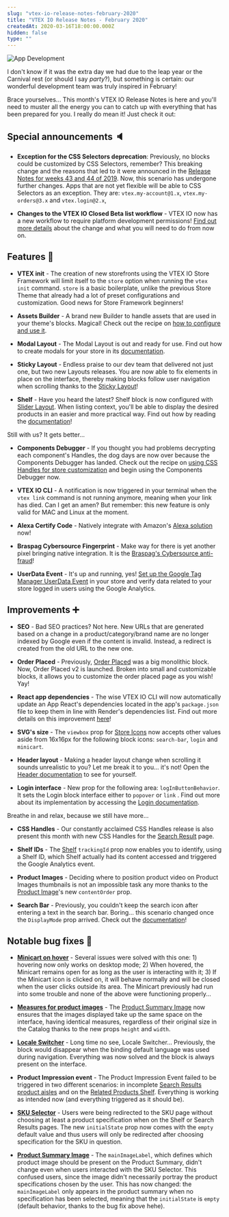```yaml
---
slug: "vtex-io-release-notes-february-2020"
title: "VTEX IO Release Notes - February 2020"
createdAt: 2020-03-16T18:00:00.000Z
hidden: false
type: ""
---
```


![App Development](https://cdn.jsdelivr.net/gh/vtexdocs/dev-portal-content@main/images/vtex-io-release-notes-february-2020-0.png)

I don't know if it was the extra day we had due to the leap year or the Carnival rest (or should I say _party_?), but something is certain: our wonderful development team was truly inspired in February!

Brace yourselves... This month's VTEX IO Release Notes is here and you'll need to muster all the energy you can to catch up with everything that has been prepared for you. I really do mean it! Just check it out:

## Special announcements 🔈

- **Exception for the CSS Selectors deprecation**: Previously, no blocks could be customized by CSS Selectors, remember? This breaking change and the reasons that led to it were announced in the [Release Notes for weeks 43 and 44 of 2019](https://github.com/vtex-apps/release-notes/blob/master/docs/2019-week-43-44/css-selectors-deprecation.md). Now, this scenario has undergone further changes. Apps that are not yet flexible will be able to CSS Selectors as an exception. They are: `vtex.my-account@1.x`, `vtex.my-orders@3.x` and `vtex.login@2.x`,

- **Changes to the VTEX IO Closed Beta list workflow** -  VTEX IO now has a new workflow to require platform development permissions! [Find out more details](https://github.com/vtex-apps/release-notes/blob/master/docs/2020-02/vtex-io-closed-beta-list.md) about the change and what you will need to do from now on.

## Features 🚀

- **VTEX init** - The creation of new storefronts using the VTEX IO Store Framework will limit itself to the `store` option when running the `vtex init` command. `store` is a basic boilerplate, unlike the previous Store Theme that already had a lot of preset configurations and customization. Good news for Store Framework beginners!

- **Assets Builder** - A brand new Builder to handle assets that are used in your theme's blocks. Magical! Check out the recipe on [how to configure and use it](https://developers.vtex.com/docs/guides/vtex-io-documentation-using-the-assets-builder).


- **Modal Layout** - The Modal Layout is out and ready for use. Find out how to create modals for your store in its [documentation](https://developers.vtex.com/docs/guides/vtex-modal-layout).

- **Sticky Layout** -  Endless praise to our dev team that delivered not just one, but two new Layouts releases. You are now able to fix elements in place on the interface, thereby making blocks follow user navigation when scrolling thanks to the [Sticky Layout](https://developers.vtex.com/docs/guides/vtex-sticky-layout)!

- **Shelf** - Have you heard the latest? Shelf block is now configured with [Slider Layout](https://developers.vtex.com/docs/guides/vtex-slider-layout). When listing context, you'll be able to display the desired products in an easier and more practical way. Find out how by reading the [documentation](https://developers.vtex.com/docs/guides/vtex-shelf)!

Still with us? It gets better...

- **Components Debugger** - If you thought you had problems decrypting each component's Handles, the dog days are now over because the Components Debugger has landed. Check out the recipe on [using CSS Handles for store customization](https://developers.vtex.com/docs/guides/vtex-io-documentation-using-css-handles-for-store-customization) and begin using the Components Debugger now.

- **VTEX IO CLI** - A notification is now triggered in your terminal when the `vtex link` command is not running anymore, meaning when your link has died. Can I get an amen? But remember: this new feature is only valid for MAC and Linux at the moment.


- **Alexa Certify Code** - Natively integrate with Amazon's [Alexa solution](https://developers.vtex.com/docs/guides/vtex-alexa-certify-code#configuration) now!

- **Braspag Cybersource Fingerprint** - Make way for there is yet another pixel bringing native integration. It is the  [Braspag's Cybersource anti-fraud](https://developers.vtex.com/docs/guides/vtex-cybersource-fingerprint)!

- **UserData Event** -  It's up and running, yes! [Set up the Google Tag Manager UserData Event](https://developers.vtex.com/docs/guides/google-tag-manager) in your store and verify data related to your store logged in users using the Google Analytics.

## Improvements ➕

- **SEO** - Bad SEO practices? Not here. New URLs that are generated based on a change in a product/category/brand name are no longer indexed by Google even if the content is invalid. Instead, a redirect is created from the old URL to the new one.

- **Order Placed** - Previously, [Order Placed](https://developers.vtex.com/docs/guides/vtex-order-placed) was a big monolithic block. Now, Order Placed v2 is launched. Broken into small and customizable blocks, it allows you to customize the order placed page as you wish! Yay!

- **React app dependencies** - The wise VTEX IO CLI will now automatically update an App React's dependencies located in the app's `package.json` file to keep them in line with Render's dependencies list. Find out more details on this improvement [here](https://github.com/vtex-apps/release-notes/blob/master/docs/2020-02/react-app-dependencies.md)!

- **SVG's size** - The `viewbox` prop for [Store Icons](https://developers.vtex.com/docs/guides/vtex-store-icons) now accepts other values aside from 16x16px for the following block icons: `search-bar`, `login` and `minicart`.  

- **Header layout** - Making a header layout change when scrolling it sounds unrealistic to you? Let me break it to you... it's not! Open the [Header documentation](https://developers.vtex.com/docs/guides/vtex-store-header) to see for yourself.

- **Login interface** - New prop for the following area:  `logInButtonBehavior`. It sets the Login block interface either to  `popover` or  `link` . Find out more about its implementation by accessing the [Login documentation](https://developers.vtex.com/docs/guides/vtex-login).

Breathe in and relax, because we still have more...

- **CSS Handles** - Our constantly acclaimed CSS Handles release is also present this month with new CSS Handles for the [Search Result](https://developers.vtex.com/docs/guides/vtex-search-result) page.

- **Shelf IDs** - The [Shelf](https://developers.vtex.com/docs/guides/vtex-shelf) `trackingId` prop now enables you to identify, using a Shelf ID, which Shelf actually had its content accessed and triggered the Google Analytics event.

- **Product Images** - Deciding where to position product video on Product Images thumbnails is not an impossible task any more thanks to the [Product Image](https://developers.vtex.com/docs/guides/vtex-store-components-productimages)'s new `contentOrder` prop.  

- **Search Bar** - Previously, you couldn't keep the search icon after entering a text in the search bar. Boring... this scenario changed once the `DisplayMode` prop arrived. Check out the [documentation](https://developers.vtex.com/docs/guides/vtex-store-components-searchbar)!

## Notable bug fixes 🐛

- **[Minicart on hover](https://github.com/vtex-apps/minicart/pull/208)** - Several issues were solved with this one: 1) hovering now only works on desktop mode; 2) When hovered, the Minicart remains open for as long as the user is interacting with it; 3) If the Minicart icon is clicked on, it will behave normally and will be closed when the user clicks outside its area. The Minicart previously had run into some trouble and none of the above were functioning properly...

- **[Measures for product images](https://github.com/vtex-apps/store-theme/pull/197)** - The [Product Summary Image](https://developers.vtex.com/docs/guides/vtex-product-summary-productsummaryimage) now ensures that the images displayed take up the same space on the interface, having identical measures, regardless of their original size in the Catalog thanks to the new props `height` and `width`.

- **[Locale Switcher](https://github.com/vtex-apps/locale-switcher/pull/17)** - Long time no see, Locale Switcher... Previously, the block would disappear when the binding default language was used during navigation. Everything was now solved and the block is always present on the interface.

- **Product Impression event** - The Product Impression Event failed to be triggered in two different scenarios: in incomplete [Search Results product aisles](https://github.com/vtex-apps/search-result/pull/307) and on the [Related Products Shelf](https://github.com/vtex-apps/shelf/pull/211). Everything is working as intended now (and everything triggered as it should be).

- **[SKU Selector](https://github.com/vtex-apps/product-summary/pull/237)** - Users were being redirected to the SKU page without choosing at least a product specification when on the Shelf or Search Results pages. The new `initialState` prop now comes with the `empty` default value and thus users will only be redirected after choosing specification for the SKU in question.

- **[Product Summary Image](https://github.com/vtex-apps/product-summary/pull/236)** - The `mainImageLabel`, which defines which product image should be present on the Product Summary, didn't change even when users interacted with the SKU Selector. This confused users, since the image didn't necessarily portray the product specifications chosen by the user. This has now changed: the `mainImageLabel` only appears in the product summary when no specification has been selected, meaning that the `initialState` is `empty` (default behavior, thanks to the bug fix above hehe).
